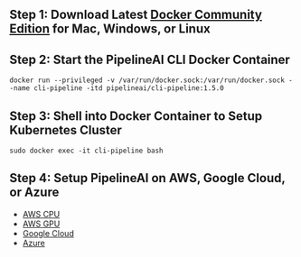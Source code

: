 ## Step 1:  Download Latest [Docker Community Edition](https://www.docker.com/community-edition) for Mac, Windows, or Linux

## Step 2:  Start the PipelineAI CLI Docker Container
```
docker run --privileged -v /var/run/docker.sock:/var/run/docker.sock --name cli-pipeline -itd pipelineai/cli-pipeline:1.5.0
```

## Step 3:  Shell into Docker Container to Setup Kubernetes Cluster
```
sudo docker exec -it cli-pipeline bash
```

## Step 4:  Setup PipelineAI on AWS, Google Cloud, or Azure
* [AWS CPU](aws-cpu.md)
* [AWS GPU](aws-gpu.md)
* [Google Cloud](google.md)
* [Azure](azure.md)
